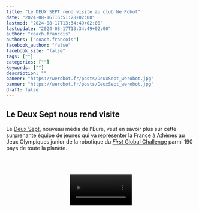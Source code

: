 ```yaml
---
title: "Le DEUX SEPT rend visite au club We Robot"
date: "2024-08-16T16:51:28+02:00"
lastmod: "2024-08-17T13:34:49+02:00"
lastupdate: "2024-08-17T13:34:49+02:00"
author: "coach.francois"
authors: ["coach.francois"]
facebook_author: "false"
facebook_site: "false"
tags: [""]
categories: [""]
keywords: [""]
description: ""
baneer: "https://werobot.fr/posts/DeuxSept_werobot.jpg"
banner: "https://werobot.fr/posts/DeuxSept_werobot.jpg"
draft: false
---
```

## Le Deux Sept nous rend visite
Le [Deux Sept](https://www.deux-sept.media/), nouveau média de l'Eure, veut en savoir plus sur cette surprenante équipe de jeunes qui va représenter la France à Athènes au Jeux Olympiques junior de la robotique du [*First* Global Challenge](https://first.global/fr/) parmi 190 pays de toute la planète.

<br><br>
<center>
<video controls width="33%">
  <source src="/posts/fgc-2024-equipe-de-france-we-robot-gaillon(1).mp4" />
</video>
</center>
<br><br>








